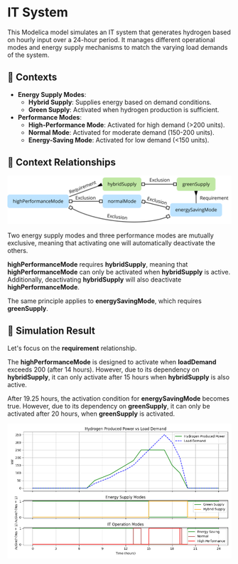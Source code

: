 # IT System

This Modelica model simulates an IT system that generates hydrogen based on hourly input over a 24-hour period. It manages different operational modes and energy supply mechanisms to match the varying load demands of the system.

## 🎨 Contexts

- **Energy Supply Modes**:
  - **Hybrid Supply**: Supplies energy based on demand conditions.
  - **Green Supply**: Activated when hydrogen production is sufficient.
- **Performance Modes**:
  - **High-Performance Mode**: Activated for high demand (>200 units).
  - **Normal Mode**: Activated for moderate demand (150-200 units).
  - **Energy-Saving Mode**: Activated for low demand (<150 units).

## 🎡 Context Relationships

![context_relations_diagram](./context_relations_diagram.png)



Two energy supply modes and three performance modes are mutually exclusive, meaning that activating one will automatically deactivate the others.

**highPerformanceMode** requires **hybridSupply**, meaning that **highPerformanceMode** can only be activated when **hybridSupply** is active. Additionally, deactivating **hybridSupply** will also deactivate **highPerformanceMode**.

The same principle applies to **energySavingMode**, which requires **greenSupply**.

## 🎉 Simulation Result

Let's focus on the **requirement** relationship.

The **highPerformanceMode** is designed to activate when **loadDemand** exceeds 200 (after 14 hours). However, due to its dependency on **hybridSupply**, it can only activate after 15 hours when **hybridSupply** is also active.

After 19.25 hours, the activation condition for **energySavingMode** becomes true. However, due to its dependency on **greenSupply**, it can only be activated after 20 hours, when **greenSupply** is activated.

<img src="./result.png" alt="result"  />

